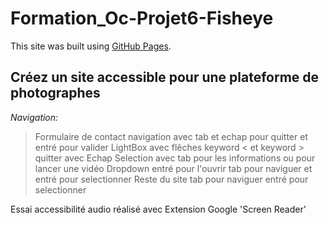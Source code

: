 # Formation_Oc-Projet6-Fisheye

This site was built using [GitHub Pages](https://quentinm22.github.io/Formation_Oc-Projet6-Fisheye/).

## Créez un site accessible pour une plateforme de photographes

_Navigation:_

>Formulaire de contact navigation avec tab et echap pour quitter et entré pour valider
>LightBox avec flêches keyword < et keyword > quitter avec Echap Selection avec tab pour les informations ou pour lancer une vidéo
>Dropdown entré pour l'ouvrir tab pour naviguer et entré pour selectionner
>Reste du site tab pour naviguer entré pour selectionner

Essai accessibilité audio réalisé avec Extension Google 'Screen Reader'
